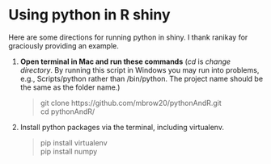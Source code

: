 # Using python in R shiny
<p>Here are some directions for running python in shiny. I thank ranikay for graciously providing an example.</p>

<ol>
  <li><strong> Open terminal in Mac and run these commands</strong> (<i>cd</i> is <i>change directory</i>. By running this script in Windows you may run into problems, e.g., Scripts/python rather than /bin/python. The project name should be the same as the folder name.)  </li>
  <blockquote>
    git clone https://github.com/mbrow20/pythonAndR.git <br>
    cd pythonAndR/ <br>
  </blockquote>
  <li>Install python packages via the terminal, including virtualenv.</li>
  <blockquote>
    pip install virtualenv <br>
    pip install numpy<br>
  </blockquote>
</ol>


